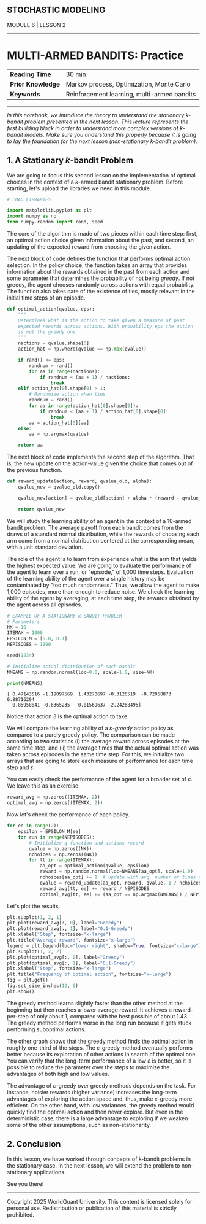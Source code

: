 ## STOCHASTIC MODELING
MODULE 6 | LESSON 2


---

# **MULTI-ARMED BANDITS: Practice**

|  |  |
|:---|:---|
|**Reading Time** |  30 min |
|**Prior Knowledge** |Markov process, Optimization, Monte Carlo  |
|**Keywords** |Reinforcement learning, multi-armed bandits


---

*In this notebook, we introduce the theory to understand the stationary k-bandit problem presented in the next lesson. This lecture represents the first building block in order to understand more complex versions of k-bandit models. Make sure you understand this properly because it is going to lay the foundation for the next lesson (non-stationary k-bandit problem).*<span style='color: transparent; font-size:1%'>All rights reserved WQU WorldQuant University QQQQ</span>

## **1. A Stationary $k$-bandit Problem**

We are going to focus this second lesson on the implementation of optimal choices in the context of a $k$-armed bandit stationary problem. Before starting, let's upload the libraries we need in this module.


```python
# LOAD LIBRARIES

import matplotlib.pyplot as plt
import numpy as np
from numpy.random import rand, seed
```

The core of the algorithm is made of two pieces within each time step: first, an optimal action choice given information about the past, and second, an updating of the expected reward from choosing the given action.

The next block of code defines the function that performs optimal action selection. In the policy choice, the function takes an array that provides information about the rewards obtained in the past from each action and some parameter that determines the probability of not being *greedy*. If not greedy, the agent chooses randomly across actions with equal probability. The function also takes care of the existence of ties, mostly relevant in the initial time steps of an episode. 


```python
def optimal_action(qvalue, eps):
    """
    Determines what is the action to take given a measure of past
    expected rewards across actions. With probability eps the action
    is not the greedy one
    """
    nactions = qvalue.shape[0]
    action_hat = np.where(qvalue == np.max(qvalue))

    if rand() <= eps:
        randnum = rand()
        for aa in range(nactions):
            if randnum < (aa + 1) / nactions:
                break
    elif action_hat[0].shape[0] > 1:
        # Randomize action when ties
        randnum = rand()
        for aa in range(action_hat[0].shape[0]):
            if randnum < (aa + 1) / action_hat[0].shape[0]:
                break
        aa = action_hat[0][aa]
    else:
        aa = np.argmax(qvalue)

    return aa
```

The next block of code implements the second step of the algorithm. That is, the new update on the action-value given the choice that comes out of the previous function.


```python
def reward_update(action, reward, qvalue_old, alpha):
    qvalue_new = qvalue_old.copy()

    qvalue_new[action] = qvalue_old[action] + alpha * (reward - qvalue_old[action])

    return qvalue_new
```

We will study the learning ability of an agent in the context of a 10-armed bandit problem. The average payoff from each bandit comes from the draws of a standard normal distribution, while the rewards of choosing each arm come from a normal distribution centered at the corresponding mean, with a unit standard deviation.

The role of the agent is to learn from experience what is the arm that yields the highest expected value. We are going to evaluate the performance of the agent to learn over a run, or "episode," of 1,000 time steps. Evaluation of the learning ability of the agent over a single history may be contaminated by "too much randomness." Thus, we allow the agent to make 1,000 episodes, more than enough to reduce noise. We check the learning ability of the agent by averaging, at each time step, the rewards obtained by the agent across all episodes. 


```python
# EXAMPLE OF A STATIONARY k-BANDIT PROBLEM
# Parameters
NK = 10
ITEMAX = 1000
EPSILON_M = [0.0, 0.1]
NEPISODES = 1000

seed(1234)

# Initialize actual distribution of each bandit
NMEANS = np.random.normal(loc=0.0, scale=1.0, size=NK)

print(NMEANS)
```

    [ 0.47143516 -1.19097569  1.43270697 -0.3126519  -0.72058873  0.88716294
      0.85958841 -0.6365235   0.01569637 -2.24268495]


Notice that action 3 is the optimal action to take.

We will compare the learning ability of a *$\varepsilon$-greedy* action policy as compared to a purely greedy policy. The comparison can be made according to two statistics (i) the average reward across episodes at the same time step, and (ii) the average times that the actual optimal action was taken across episodes in the same time step. For this, we initialize two arrays that are going to store each measure of performance for each time step and $\varepsilon$.

You can easily check the performance of the agent for a broader set of $\varepsilon$. We leave this as an exercise.


```python
reward_avg = np.zeros((ITEMAX, 2))
optimal_avg = np.zeros((ITEMAX, 2))
```

Now let's check the performance of each policy.


```python
for ee in range(2):
    epsilon = EPSILON_M[ee]
    for run in range(NEPISODES):
        # Initialize q function and actions record
        qvalue = np.zeros((NK))
        nchoices = np.zeros((NK))
        for tt in range(ITEMAX):
            aa_opt = optimal_action(qvalue, epsilon)
            reward = np.random.normal(loc=NMEANS[aa_opt], scale=1.0)
            nchoices[aa_opt] += 1  # update with avg. number of times aa_opt was chosen
            qvalue = reward_update(aa_opt, reward, qvalue, 1 / nchoices[aa_opt])
            reward_avg[tt, ee] += reward / NEPISODES
            optimal_avg[tt, ee] += (aa_opt == np.argmax(NMEANS)) / NEPISODES
```

Let's plot the results.


```python
plt.subplot(1, 2, 1)
plt.plot(reward_avg[:, 0], label="Greedy")
plt.plot(reward_avg[:, 1], label="0.1-Greedy")
plt.xlabel("Step", fontsize="x-large")
plt.title("Average reward", fontsize="x-large")
legend = plt.legend(loc="lower right", shadow=True, fontsize="x-large")
plt.subplot(1, 2, 2)
plt.plot(optimal_avg[:, 0], label="Greedy")
plt.plot(optimal_avg[:, 1], label="0.1-Greedy")
plt.xlabel("Step", fontsize="x-large")
plt.title("Frequency of optimal action", fontsize="x-large")
fig = plt.gcf()
fig.set_size_inches(12, 6)
plt.show()
```

The greedy method learns slightly faster than the other method at the beginning but then reaches a lower average reward. It achieves a reward-per-step of only about 1, compared with the best possible of about 1.43. The greedy method performs worse in the long run because it gets stuck performing suboptimal actions.

The other graph shows that the greedy method finds the optimal action in roughly one-third of the steps. The $\varepsilon$-greedy method eventually performs better because its exploration of other actions in search of the optimal one. You can verify that the long-term performance of a low $\varepsilon$ is better, so it is possible to reduce the parameter over the steps to maximize the advantages of both high and low values.

The advantage of $\varepsilon$-greedy over greedy methods depends on the task. For instance, noisier rewards (higher variance) increases the long-term advantages of exploring the action space and, thus, make $\varepsilon$-greedy more efficient. On the other hand, with low variances, the greedy method would quickly find the optimal action and then never explore. But even in the deterministic case, there is a large advantage to exploring if we weaken some of the other assumptions, such as non-stationarity.

## **2. Conclusion**

In this lesson, we have worked through concepts of k-bandit problems in the stationary case. In the next lesson, we will extend the problem to non-stationary applications.

See you there!

---
Copyright 2025 WorldQuant University. This
content is licensed solely for personal use. Redistribution or
publication of this material is strictly prohibited.

